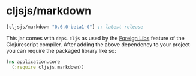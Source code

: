 # cljsjs/markdown

[](dependency)
```clojure
[cljsjs/markdown "0.6.0-beta1-0"] ;; latest release
```
[](/dependency)

This jar comes with `deps.cljs` as used by the [Foreign Libs][flibs] feature
of the Clojurescript compiler. After adding the above dependency to your project
you can require the packaged library like so:

```clojure
(ns application.core
  (:require cljsjs.markdown))
```

[flibs]: https://github.com/clojure/clojurescript/wiki/Packaging-Foreign-Dependencies
